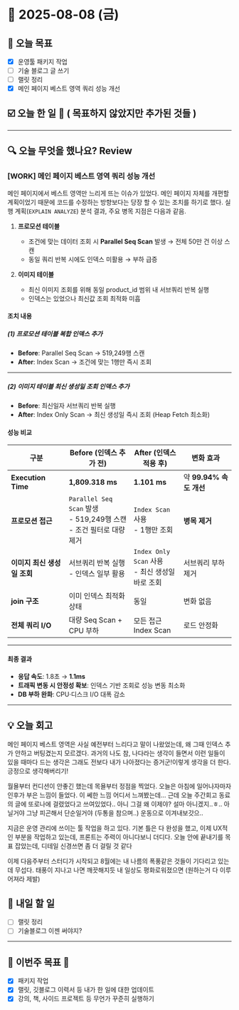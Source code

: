 # 📆 2025-08-08 (금)
## 🥅 오늘 목표 
- [x] 운영툴 패키지 작업 
- [ ] 기술 블로그 글 쓰기 
- [ ] 랠릿 정리 
- [x] 메인 페이지 베스트 영역 쿼리 성능 개선

## ☑️ 오늘 한 일 📑 ( 목표하지 않았지만 추가된 것들 )

***

## 🔍️ 오늘 무엇을 했나요? Review
### [WORK] 메인 페이지 베스트 영역 쿼리 성능 개선 
메인 페이지에서 베스트 영역만 느리게 뜨는 이슈가 있었다. 메인 페이지 자체를 개편할 계획이었기 때문에 코드를 수정하는 방향보다는 당장 할 수 있는 조치를 하기로 했다. 
실행 계획(`EXPLAIN ANALYZE`) 분석 결과, 주요 병목 지점은 다음과 같음.

1. **프로모션 테이블**

   * 조건에 맞는 데이터 조회 시
     **Parallel Seq Scan** 발생 → 전체 50만 건 이상 스캔
   * 동일 쿼리 반복 시에도 인덱스 미활용 → 부하 급증

2. **이미지 테이블**

   * 최신 이미지 조회를 위해
     동일 product\_id 범위 내 서브쿼리 반복 실행
   * 인덱스는 있었으나 최신값 조회 최적화 미흡
#### 조치 내용

##### (1) 프로모션 테이블 복합 인덱스 추가


* **Before**: Parallel Seq Scan → 519,249행 스캔
* **After**: Index Scan → 조건에 맞는 1행만 즉시 조회

---

##### (2) 이미지 테이블 최신 생성일 조회 인덱스 추가

* **Before**: 최신일자 서브쿼리 반복 실행
* **After**: Index Only Scan → 최신 생성일 즉시 조회 (Heap Fetch 최소화)

#### 성능 비교

| 구분                            | **Before (인덱스 추가 전)**                                       | **After (인덱스 적용 후)**                    | 변화 효과              |
| ----------------------------- | ----------------------------------------------------------- | --------------------------------------- | ------------------ |
| **Execution Time**            | **1,809.318 ms**                                            | **1.101 ms**                            | 약 **99.94% 속도 개선** |
| **프로모션 접근**    | `Parallel Seq Scan` 발생<br> - 519,249행 스캔<br> - 조건 필터로 대량 제거 | `Index Scan` 사용<br> - 1행만 조회            | **병목 제거**          |
| **이미지 최신 생성일 조회** | 서브쿼리 반복 실행<br> - 인덱스 일부 활용                                  | `Index Only Scan` 사용<br> - 최신 생성일 바로 조회 | 서브쿼리 부하 제거         |
| **join 구조**                   | 이미 인덱스 최적화 상태                                               | 동일                                      | 변화 없음              |
| **전체 쿼리 I/O**                 | 대량 Seq Scan + CPU 부하                                        | 모든 접근 Index Scan                        | 로드 안정화             |

---

#### 최종 결과

* **응답 속도**: 1.8초 → **1.1ms**
* **트래픽 변동 시 안정성 확보**: 인덱스 기반 조회로 성능 변동 최소화
* **DB 부하 완화**: CPU·디스크 I/O 대폭 감소

***

## 💡 오늘 회고
메인 페이지 베스트 영역은 사실 예전부터 느리다고 말이 나왔었는데, 왜 그때 인덱스 추가 안하고 버팅겼는지 모르겠다. 
과거의 나도 참, 나다라는 생각이 들면서 이런 일들이 있을 때마다 드는 생각은 그래도 전보다 내가 나아졌다는 증거군!이렇게 생각을 더 한다. 긍정으로 생각해버리기! 

월욜부터 컨디션이 안좋긴 했는데 목욜부터 정점을 찍었다. 오늘은 아침에 일어나자마자 인후가 부은 느낌이 들었다. 
이 쎄한 느낌 어디서 느껴봤는데... 근데 오늘 주간회고 동료의 글에 또로나에 걸렸었다고 쓰여있었다.. 아니 그걸 왜 이제야? 
설마 아니겠지..ㅎ.. 아닐거야 그냥 피곤해서 단순일거야 (두통을 참으며..) 운동으로 이겨내보갓으.. 

지금은 운영 관리에 쓰이는 툴 작업을 하고 있다. 기본 틀은 다 완성을 했고, 이제 UX적인 부분을 작업하고 있는데, 프론트는 주력이 아니다보니 더디다. 오늘 안에 끝내기를 목표 잡았는데, 디테일 신경쓰면 좀 더 걸릴 것 같다 

이제 다음주부터 스터디가 시작되고 8월에는 내 나름의 폭풍같은 것들이 기다리고 있는데 무섭다. 태풍이 지나고 나면 깨끗해지듯 내 일상도 평화로워졌으면 (원하는거 다 이루어져라 제발)


## 🎯 내일 할 일
- [ ] 랠릿 정리 
- [ ] 기술블로그 이젠 써야지? 

***

## 🏁 이번주 목표 🏁
- [x] 패키지 작업 
- [x] 랠릿, 깃블로그 이력서 등 내가 한 일에 대한 업데이트 
- [x] 강의, 책, 사이드 프로젝트 등 무언가 꾸준히 실행하기 
